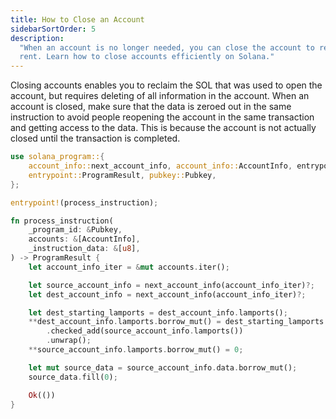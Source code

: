 ```yaml
---
title: How to Close an Account
sidebarSortOrder: 5
description:
  "When an account is no longer needed, you can close the account to reclaim the
  rent. Learn how to close accounts efficiently on Solana."
---
```


Closing accounts enables you to reclaim the SOL that was used to open the
account, but requires deleting of all information in the account. When an
account is closed, make sure that the data is zeroed out in the same instruction
to avoid people reopening the account in the same transaction and getting access
to the data. This is because the account is not actually closed until the
transaction is completed.

```rust filename="close-account.rs" {18-25}
use solana_program::{
    account_info::next_account_info, account_info::AccountInfo, entrypoint,
    entrypoint::ProgramResult, pubkey::Pubkey,
};

entrypoint!(process_instruction);

fn process_instruction(
    _program_id: &Pubkey,
    accounts: &[AccountInfo],
    _instruction_data: &[u8],
) -> ProgramResult {
    let account_info_iter = &mut accounts.iter();

    let source_account_info = next_account_info(account_info_iter)?;
    let dest_account_info = next_account_info(account_info_iter)?;

    let dest_starting_lamports = dest_account_info.lamports();
    **dest_account_info.lamports.borrow_mut() = dest_starting_lamports
        .checked_add(source_account_info.lamports())
        .unwrap();
    **source_account_info.lamports.borrow_mut() = 0;

    let mut source_data = source_account_info.data.borrow_mut();
    source_data.fill(0);

    Ok(())
}
```
